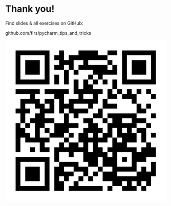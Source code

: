 # Thank you!

Find slides & all exercises on GitHub:

github.com/flrs/pycharm_tips_and_tricks

![qr_github_flrs_pycharm_tips_and_tricks.svg](../assets/qr_github_flrs_pycharm_tips_and_tricks.svg)